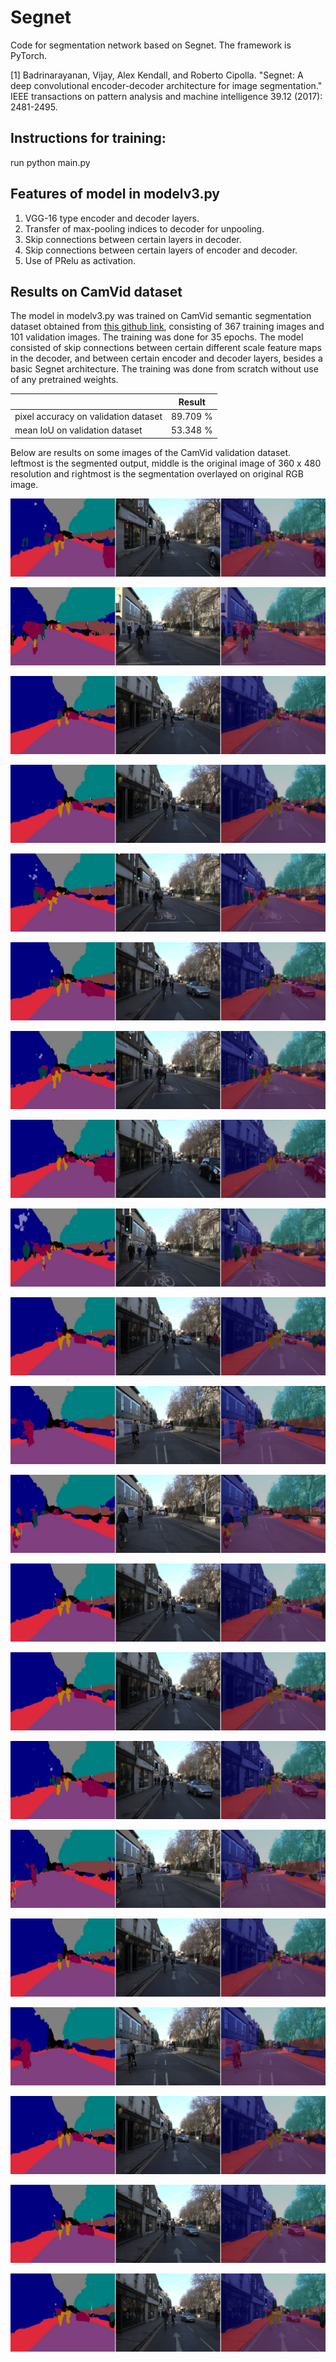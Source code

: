 # Segnet
Code for segmentation network based on Segnet. The framework is PyTorch. 

[1] Badrinarayanan, Vijay, Alex Kendall, and Roberto Cipolla. "Segnet: A deep convolutional encoder-decoder architecture for image segmentation." IEEE transactions on pattern analysis and machine intelligence 39.12 (2017): 2481-2495.

## Instructions for training:

run python main.py

## Features of model in modelv3.py

1. VGG-16 type encoder and decoder layers.
2. Transfer of max-pooling indices to decoder for unpooling.
3. Skip connections between certain layers in decoder.
3. Skip connections between certain layers of encoder and decoder. 
5. Use of PRelu as activation.

## Results on CamVid dataset 
The model in modelv3.py was trained on CamVid semantic segmentation dataset obtained from [this github link](https://github.com/alexgkendall/SegNet-Tutorial/tree/master/CamVid), consisting of 367 training images and 101 validation images. The training was done for 35 epochs. The model consisted of skip connections between certain different scale feature maps in the decoder, and between certain encoder and decoder layers, besides a basic Segnet architecture. The training was done from scratch without use of any pretrained weights.

|  | Result |
| --- | --- |
| pixel accuracy on validation dataset| 89.709 % |
| mean IoU on validation dataset | 53.348 % |

Below are results on some images of the CamVid validation dataset. leftmost is the segmented output, middle is the original image of 360 x 480 resolution and rightmost is the segmentation overlayed on original RGB image.

![Result on CamVid validation set image](https://github.com/prasadkush/Segnet/blob/CamVid/CamVid%20Val%20Result%20Images/18_overlayimg_.jpg)

![Result on CamVid validation set image](https://github.com/prasadkush/Segnet/blob/CamVid/CamVid%20Val%20Result%20Images/26_overlayimg_.jpg)

![Result on CamVid validation set image](https://github.com/prasadkush/Segnet/blob/CamVid/CamVid%20Val%20Result%20Images/37_overlayimg_.jpg)

![Result on CamVid validation set image](https://github.com/prasadkush/Segnet/blob/CamVid/CamVid%20Val%20Result%20Images/47_overlayimg_.jpg)

![Result on CamVid validation set image](https://github.com/prasadkush/Segnet/blob/CamVid/CamVid%20Val%20Result%20Images/50_overlayimg_.jpg)

![Result on CamVid validation set image](https://github.com/prasadkush/Segnet/blob/CamVid/CamVid%20Val%20Result%20Images/63_overlayimg_.jpg)

![Result on CamVid validation set image](https://github.com/prasadkush/Segnet/blob/CamVid/CamVid%20Val%20Result%20Images/6_overlayimg_.jpg)

![Result on CamVid validation set image](https://github.com/prasadkush/Segnet/blob/CamVid/CamVid%20Val%20Result%20Images/72_overlayimg_.jpg)

![Result on CamVid validation set image](https://github.com/prasadkush/Segnet/blob/CamVid/CamVid%20Val%20Result%20Images/76_overlayimg_.jpg)

![Result on CamVid validation set image](https://github.com/prasadkush/Segnet/blob/CamVid/CamVid%20Val%20Result%20Images/87_overlayimg_.jpg)

![Result on CamVid validation set image](https://github.com/prasadkush/Segnet/blob/CamVid/CamVid%20Val%20Result%20Images/98_overlayimg_.jpg)

![Result on CamVid validation set image](https://github.com/prasadkush/Segnet/blob/CamVid/CamVid%20Val%20Result%20Images/95_overlayimg_.jpg)

![Result on CamVid validation set image](https://github.com/prasadkush/Segnet/blob/CamVid/CamVid%20Val%20Result%20Images/92_overlayimg_.jpg)

![Result on CamVid validation set image](https://github.com/prasadkush/Segnet/blob/CamVid/CamVid%20Val%20Result%20Images/87_overlayimg_.jpg)

![Result on CamVid validation set image](https://github.com/prasadkush/Segnet/blob/CamVid/CamVid%20Val%20Result%20Images/81_overlayimg_.jpg)

![Result on CamVid validation set image](https://github.com/prasadkush/Segnet/blob/CamVid/CamVid%20Val%20Result%20Images/28_overlayimg_.jpg)

![Result on CamVid validation set image](https://github.com/prasadkush/Segnet/blob/CamVid/CamVid%20Val%20Result%20Images/30_overlayimg_.jpg)

![Result on CamVid validation set image](https://github.com/prasadkush/Segnet/blob/CamVid/CamVid%20Val%20Result%20Images/39_overlayimg_.jpg)

![Result on CamVid validation set image](https://github.com/prasadkush/Segnet/blob/CamVid/CamVid%20Val%20Result%20Images/47_overlayimg_.jpg)

![Result on CamVid validation set image](https://github.com/prasadkush/Segnet/blob/CamVid/CamVid%20Val%20Result%20Images/56_overlayimg_.jpg)

![Result on CamVid validation set image](https://github.com/prasadkush/Segnet/blob/CamVid/CamVid%20Val%20Result%20Images/68_overlayimg_.jpg)
